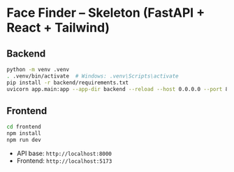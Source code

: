 # Face Finder – Skeleton (FastAPI + React + Tailwind)

## Backend
```bash
python -m venv .venv
. .venv/bin/activate  # Windows: .venv\Scripts\activate
pip install -r backend/requirements.txt
uvicorn app.main:app --app-dir backend --reload --host 0.0.0.0 --port 8000
```

## Frontend
```bash
cd frontend
npm install
npm run dev
```

- API base: `http://localhost:8000`
- Frontend: `http://localhost:5173`
